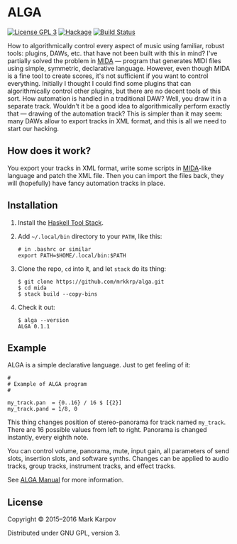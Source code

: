 # ALGA

[![License GPL 3](https://img.shields.io/badge/license-GPL_3-green.svg)](http://www.gnu.org/licenses/gpl-3.0.txt)
[![Hackage](https://img.shields.io/hackage/v/alga.svg?style=flat)](https://hackage.haskell.org/package/alga)
[![Build Status](https://travis-ci.org/mrkkrp/alga.svg?branch=master)](https://travis-ci.org/mrkkrp/alga)

How to algorithmically control every aspect of music using familiar, robust
tools: plugins, DAWs, etc. that have not been built with this in mind? I've
partially solved the problem in [MIDA](https://github.com/mrkkrp/mida) —
program that generates MIDI files using simple, symmetric, declarative
language. However, even though MIDA is a fine tool to create scores, it's
not sufficient if you want to control everything. Initially I thought I
could find some plugins that can algorithmically control other plugins, but
there are no decent tools of this sort. How automation is handled in a
traditional DAW? Well, you draw it in a separate track. Wouldn't it be a
good idea to algorithmically perform exactly that — drawing of the
automation track? This is simpler than it may seem: many DAWs allow to
export tracks in XML format, and this is all we need to start our hacking.

## How does it work?

You export your tracks in XML format, write some scripts in
[MIDA](https://github.com/mrkkrp/mida)-like language and patch the XML
file. Then you can import the files back, they will (hopefully) have fancy
automation tracks in place.

## Installation

1. Install the [Haskell Tool Stack](http://haskellstack.org).

2. Add `~/.local/bin` directory to your `PATH`, like this:

   ```
   # in .bashrc or similar
   export PATH=$HOME/.local/bin:$PATH
   ```

3. Clone the repo, `cd` into it, and let `stack` do its thing:

   ```
   $ git clone https://github.com/mrkkrp/alga.git
   $ cd mida
   $ stack build --copy-bins
   ```

4. Check it out:

   ```
   $ alga --version
   ALGA 0.1.1
   ```

## Example

ALGA is a simple declarative language. Just to get feeling of it:

```
#
# Example of ALGA program
#

my_track.pan  = {0..16} / 16 $ [{2}]
my_track.pand = 1/8, 0
```

This thing changes position of stereo-panorama for track named
`my_track`. There are 16 possible values from left to right. Panorama is
changed instantly, every eighth note.

You can control volume, panorama, mute, input gain, all parameters of send
slots, insertion slots, and software synths. Changes can be applied to audio
tracks, group tracks, instrument tracks, and effect tracks.

See [ALGA Manual](https://mrkkrp.github.io/alga/) for more information.

## License

Copyright © 2015–2016 Mark Karpov

Distributed under GNU GPL, version 3.
